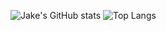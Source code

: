 ![Jake's GitHub stats](https://github-readme-stats.vercel.app/api?username=JakeSamoyed&theme=transparent&show_icons=true)
![Top Langs](https://github-readme-stats.vercel.app/api/top-langs/?username=JakeSamoyed&theme=transparent&size_weight=0.5&count_weight=0.5)
